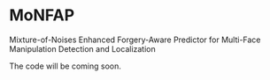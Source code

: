# MoNFAP
Mixture-of-Noises Enhanced Forgery-Aware Predictor for Multi-Face Manipulation Detection and Localization

The code will be coming soon.
